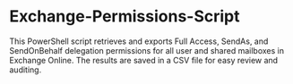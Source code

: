 # Exchange-Permissions-Script
This PowerShell script retrieves and exports Full Access, SendAs, and SendOnBehalf delegation permissions for all user and shared mailboxes in Exchange Online. The results are saved in a CSV file for easy review and auditing.
